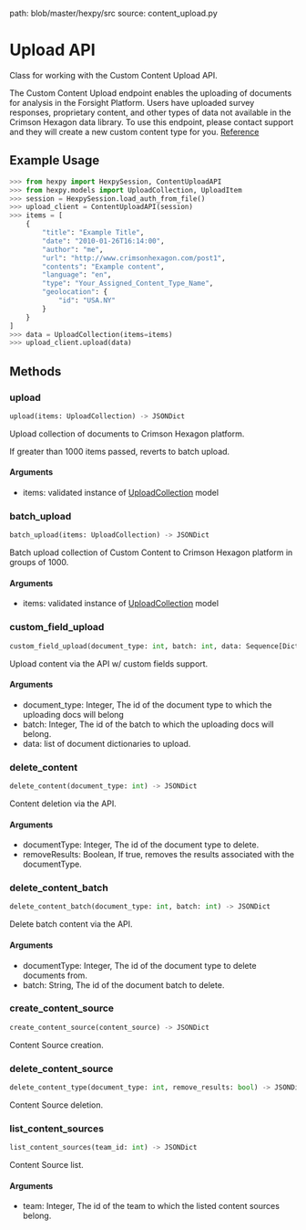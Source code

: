 path: blob/master/hexpy/src
source: content_upload.py

Upload API
=========

Class for working with the Custom Content Upload API.

The Custom Content Upload endpoint enables the uploading of documents for analysis in the Forsight Platform.
Users have uploaded survey responses, proprietary content, and other types of data not available in the Crimson Hexagon data library.
To use this endpoint, please contact support and they will create a new custom content type for you. [Reference](https://apidocs.crimsonhexagon.com/reference#content-upload-1)

## Example Usage

```python
>>> from hexpy import HexpySession, ContentUploadAPI
>>> from hexpy.models import UploadCollection, UploadItem
>>> session = HexpySession.load_auth_from_file()
>>> upload_client = ContentUploadAPI(session)
>>> items = [
    {
        "title": "Example Title",
        "date": "2010-01-26T16:14:00",
        "author": "me",
        "url": "http://www.crimsonhexagon.com/post1",
        "contents": "Example content",
        "language": "en",
        "type": "Your_Assigned_Content_Type_Name",
        "geolocation": {
            "id": "USA.NY"
        }
    }
]
>>> data = UploadCollection(items=items)
>>> upload_client.upload(data)
```
## Methods

### upload
```python
upload(items: UploadCollection) -> JSONDict
```
Upload collection of documents to Crimson Hexagon platform.

If greater than 1000 items passed, reverts to batch upload.
#### Arguments
* items: validated instance of [UploadCollection](Data_Validation.md#uploadcollection) model

### batch_upload
```python
batch_upload(items: UploadCollection) -> JSONDict
```
Batch upload collection of Custom Content to Crimson Hexagon platform in groups of 1000.

#### Arguments
* items: validated instance of [UploadCollection](Data_Validation.md#uploadcollection) model

### custom_field_upload
```python
custom_field_upload(document_type: int, batch: int, data: Sequence[Dict[str, Any]]) -> JSONDict
```
Upload content via the API w/ custom fields support.

#### Arguments
* document_type: Integer, The id of the document type to which the uploading docs will belong
* batch: Integer, The id of the batch to which the uploading docs will belong.
* data: list of document dictionaries  to upload.

### delete_content
```python
delete_content(document_type: int) -> JSONDict
```
Content deletion via the API.

#### Arguments
* documentType: Integer, The id of the document type to delete.
* removeResults: Boolean, If true, removes the results associated with the documentType.

### delete_content_batch
```python
delete_content_batch(document_type: int, batch: int) -> JSONDict
```
Delete batch content via the API.

#### Arguments
* documentType: Integer, The id of the document type to delete documents from.
* batch: String, The id of the document batch to delete.

### create_content_source
```python
create_content_source(content_source) -> JSONDict
```
Content Source creation.

### delete_content_source
```python
delete_content_type(document_type: int, remove_results: bool) -> JSONDict
```
Content Source deletion.

### list_content_sources
```python
list_content_sources(team_id: int) -> JSONDict
```
Content Source list.

#### Arguments
* team: Integer, The id of the team to which the listed content sources belong.